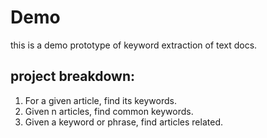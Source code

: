 # Demo 
this is a demo prototype of keyword extraction of text docs. 

## project breakdown: 
1. For a given article, find its keywords.
2. Given n articles, find common keywords. 
3. Given a keyword or phrase, find articles related.


